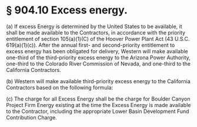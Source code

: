 # § 904.10   Excess energy.

(a) If excess Energy is determined by the United States to be available, it shall be made available to the Contractors, in accordance with the priority entitlement of section 105(a)(1)(C) of the Hoover Power Plant Act (43 U.S.C. 619(a)(1)(c)). After the annual first- and second-priority entitlement to excess energy has been obligated for delivery, Western will make available one-third of the third-priority excess energy to the Arizona Power Authority, one-third to the Colorado River Commission of Nevada, and one-third to the California Contractors. 


(b) Western will make available third-priority excess energy to the California Contractors based on the following formula:


(c) The charge for all Excess Energy shall be the charge for Boulder Canyon Project Firm Energy existing at the time the Excess Energy is made available to the Contractor, including the appropriate Lower Basin Development Fund Contribution Charge.




